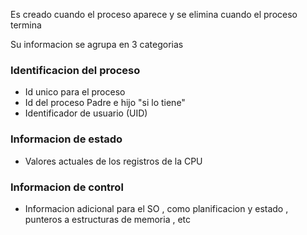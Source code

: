 Es creado cuando el proceso aparece y se elimina cuando el proceso termina 

Su informacion se agrupa en 3 categorias 

### Identificacion del proceso 
- Id unico para el proceso 
- Id del proceso Padre e hijo "si lo tiene"
- Identificador de usuario (UID)
### Informacion de estado 
-  Valores actuales de los registros de la CPU
### Informacion de control 
- Informacion adicional para el SO , como planificacion y estado , punteros a estructuras de memoria , etc